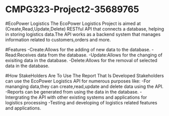 # CMPG323-Project2-35689765

#EcoPower Logistics 
The EcoPower Logistics Project is aimed at (Create,Read,Update,Delete) RESTful API that connects a database, helping in storing logistics data.The API works as a backend system that manages information related to customers,orders and more.

#Features
-Create:Allows for the adding of new data to the database.
-Read:Receives data from the database.
-Update:Allows for the changing of exisiting data in the database.
-Delete:Allows for the removal of selected data in the database.

#How StakeHolders Are To Use The Report That Is Developed
Stakeholders can use the EcoPower Logistics API for numerous purposes like:
-For mananging data,they can create,read,update and delete data using the API.
-Reports can be generated from using the data in the database.
-Intergrating the API with other existing systems and applications for logistics processing 
-Testing and developing of logistics related features and applications.
